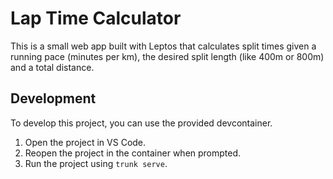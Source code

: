 # Lap Time Calculator

This is a small web app built with Leptos that calculates split times given a running pace (minutes per km), the desired split length (like 400m or 800m) and a total distance.

## Development

To develop this project, you can use the provided devcontainer.

1. Open the project in VS Code.
2. Reopen the project in the container when prompted.
3. Run the project using `trunk serve`.
